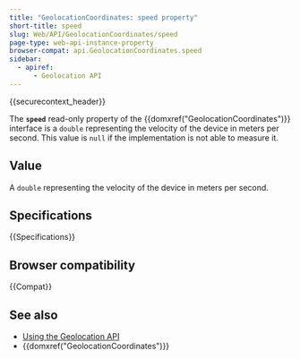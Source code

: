 ```yaml
---
title: "GeolocationCoordinates: speed property"
short-title: speed
slug: Web/API/GeolocationCoordinates/speed
page-type: web-api-instance-property
browser-compat: api.GeolocationCoordinates.speed
sidebar:
  - apiref:
      - Geolocation API
---
```


{{securecontext_header}}

The **`speed`** read-only property of the {{domxref("GeolocationCoordinates")}} interface is a `double` representing the velocity of the device in meters per second. This value is `null` if the implementation is not able to measure it.

## Value

A `double` representing the velocity of the device in meters per second.

## Specifications

{{Specifications}}

## Browser compatibility

{{Compat}}

## See also

- [Using the Geolocation API](/en-US/docs/Web/API/Geolocation_API/Using_the_Geolocation_API)
- {{domxref("GeolocationCoordinates")}}
